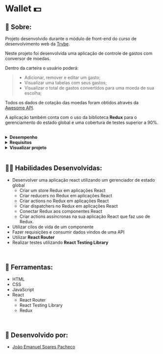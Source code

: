 # Wallet 💵

## 📄 Sobre:

Projeto desenvolvido durante o módulo de front-end do curso de desenvolvimento web da [Trybe](https://www.betrybe.com/).

Neste projeto foi desenvolvida uma aplicação de controle de gastos com conversor de moedas.

Dentro da carteira o usuário poderá:
> * Adicionar, remover e editar um gasto;
> * Visualizar uma tabelas com seus gastos;
> * Visualizar o total de gastos convertidos para uma moeda de sua escolha;

Todos os dados de cotação das moedas foram obtidos através da [Awesome API](https://docs.awesomeapi.com.br/api-de-moedas).

A aplicação também conta com o uso da biblioteca <strong>Redux</strong> para o gerenciamento do estado global e uma cobertura de testes superior a 90%.

</br>
<details>
<summary><strong>Desempenho</strong></summary>
Aprovado com 100% de desempenho em todos os requisitos
</details>

<details>
<summary><strong>Requisitos</strong></summary>
</br>
<strong>Requisitos Obrigatórios:</strong> 
</br>
1. Crie uma página inicial de login com os seguintes campos e características </br>
2. Crie um header para a página de carteira contendo as seguintes características </br>
3. Desenvolva um formulário para adicionar uma despesa </br>
4. Salve todas as informações do formulário no estado global </br>
5. Desenvolva testes para atingir 60% de cobertura total da aplicação </br>
6. Desenvolva uma tabela com os gastos </br>
7. Implemente a lógica para que a tabela seja alimentada pelo estado da aplicação </br>
8. Crie um botão para deletar uma despesa da tabela </br>
9. Crie um botão para editar uma despesa da tabela </br>
10. Desenvolva testes para atingir 90% de cobertura total da aplicação </br>
</details>

<details>
<summary><strong>Visualizar projeto</strong></summary>
:construction: Área em construção ! :construction:
</details>
</br>

## 🤹🏽 Habilidades Desenvolvidas:
* Desenvolver uma aplicação react utilizando um gerenciador de estado global
  * Criar um store Redux em aplicações React
  * Criar reducers no Redux em aplicações React
  * Criar actions no Redux em aplicações React
  * Criar dispatchers no Redux em aplicações React
  * Conectar Redux aos componentes React
  * Criar actions assíncronas na sua aplicação React que faz uso de Redux.
* Utilizar cilos de vida de um componente
* Fazer requisições e consumir dados vindos de uma API
* Utilizar <strong>React Router</strong>
* Realizar testes utilizando <strong>React Testing Library</strong>
</br>

## 🧰 Ferramentas:
* HTML
* CSS
* JavaScript
* React
  * React Router
  * React Testing Library
  * Redux
</br>

## 📝 Desenvolvido por:
* [João Emanuel Soares Pacheco](https://github.com/joaoespacheco)
